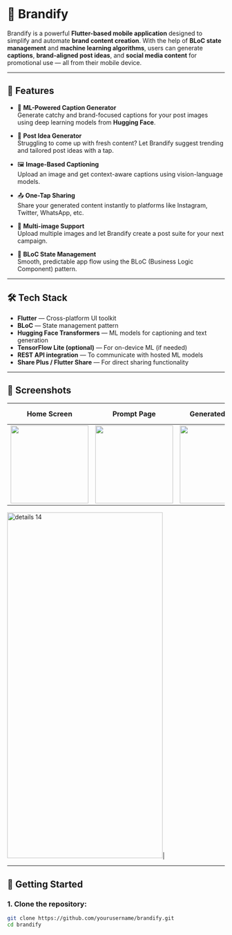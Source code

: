 # 🚀 Brandify

Brandify is a powerful **Flutter-based mobile application** designed to simplify and automate **brand content creation**. With the help of **BLoC state management** and **machine learning algorithms**, users can generate **captions**, **brand-aligned post ideas**, and **social media content** for promotional use — all from their mobile device.

---

## 📱 Features

- 🧠 **ML-Powered Caption Generator**  
  Generate catchy and brand-focused captions for your post images using deep learning models from **Hugging Face**.

- 🧾 **Post Idea Generator**  
  Struggling to come up with fresh content? Let Brandify suggest trending and tailored post ideas with a tap.

- 🖼️ **Image-Based Captioning**  
  Upload an image and get context-aware captions using vision-language models.

- 📤 **One-Tap Sharing**  
  Share your generated content instantly to platforms like Instagram, Twitter, WhatsApp, etc.

- 📂 **Multi-image Support**  
  Upload multiple images and let Brandify create a post suite for your next campaign.

- 🔄 **BLoC State Management**  
  Smooth, predictable app flow using the BLoC (Business Logic Component) pattern.

---

## 🛠️ Tech Stack

- **Flutter** — Cross-platform UI toolkit  
- **BLoC** — State management pattern  
- **Hugging Face Transformers** — ML models for captioning and text generation  
- **TensorFlow Lite (optional)** — For on-device ML (if needed)  
- **REST API integration** — To communicate with hosted ML models  
- **Share Plus / Flutter Share** — For direct sharing functionality

---

## 📸 Screenshots



| Home Screen | Prompt Page | Generated Image | Post Idea | Share Page |
|-------------|--------------|-------------------|-----------|------------|
| <img width="180" src="https://github.com/user-attachments/assets/528e8697-dcad-46d5-bd4b-b33d222b8cea" /> | <img width="180" src="https://github.com/user-attachments/assets/7c767025-dc16-4eb1-b09a-7304236b9727" /> | <img width="180" src="https://github.com/user-attachments/assets/d4734aed-6eba-4c64-9821-a1d2330177ce" /> | <img width="180" src="https://github.com/user-attachments/assets/256399f3-4f4f-4d1d-8537-6648bc5af0aa" /> |  

<img width="360" height="800" alt="details 14" src="https://github.com/user-attachments/assets/a8617163-bf67-4e9e-8e8c-87535b242ece" />|



---

## 🚀 Getting Started

### 1. Clone the repository:
```bash
git clone https://github.com/yourusername/brandify.git
cd brandify
